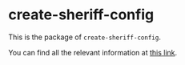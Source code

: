 # create-sheriff-config

This is the package of `create-sheriff-config`.

You can find all the relevant information at [this link](https://www.eslint-config-sheriff.dev/docs/setup/automatic-setup).
